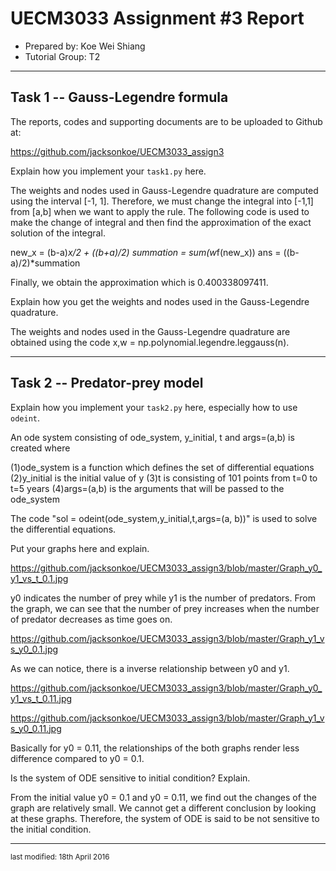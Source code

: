 UECM3033 Assignment #3 Report
========================================================

- Prepared by: Koe Wei Shiang
- Tutorial Group: T2

--------------------------------------------------------

## Task 1 --  Gauss-Legendre formula

The reports, codes and supporting documents are to be uploaded to Github at: 

https://github.com/jacksonkoe/UECM3033_assign3

Explain how you implement your `task1.py` here.

The weights and nodes used in Gauss-Legendre quadrature are computed using the interval [-1, 1]. Therefore, we must change the integral into [-1,1] from [a,b] when we want to apply the rule. The following code is used to make the change of integral and then find the approximation of the exact solution of the integral.

new_x = (b-a)*x/2 + ((b+a)/2)
summation = sum(w*f(new_x))
ans = ((b-a)/2)*summation

Finally, we obtain the approximation which is 0.400338097411.

Explain how you get the weights and nodes used in the Gauss-Legendre quadrature.

The weights and nodes used in the Gauss-Legendre quadrature are obtained using the code x,w = np.polynomial.legendre.leggauss(n).

---------------------------------------------------------

## Task 2 -- Predator-prey model

Explain how you implement your `task2.py` here, especially how to use `odeint`.

An ode system consisting of ode_system, y_initial, t and args=(a,b) is created where

(1)ode_system is a function which defines the set of differential equations
(2)y_initial is the initial value of y
(3)t is consisting of 101 points from t=0 to t=5 years
(4)args=(a,b) is the arguments that will be passed to the ode_system

The code "sol = odeint(ode_system,y_initial,t,args=(a, b))" is used to solve the differential equations.

Put your graphs here and explain.

https://github.com/jacksonkoe/UECM3033_assign3/blob/master/Graph_y0_y1_vs_t_0.1.jpg

y0 indicates the number of prey while y1 is the number of predators.
From the graph, we can see that the number of prey increases when the number of predator decreases as time goes on.

https://github.com/jacksonkoe/UECM3033_assign3/blob/master/Graph_y1_vs_y0_0.1.jpg

As we can notice, there is a inverse relationship between y0 and y1.

https://github.com/jacksonkoe/UECM3033_assign3/blob/master/Graph_y0_y1_vs_t_0.11.jpg

https://github.com/jacksonkoe/UECM3033_assign3/blob/master/Graph_y1_vs_y0_0.11.jpg

Basically for y0 = 0.11, the relationships of the both graphs render less difference compared to y0 = 0.1.

Is the system of ODE sensitive to initial condition? Explain.

From the initial value y0 = 0.1 and y0 = 0.11, we find out the changes of the graph are relatively small. We cannot get a different conclusion by looking at these graphs. Therefore, the system of ODE is said to be not sensitive to the initial condition.

-----------------------------------

<sup>last modified: 18th April 2016</sup>
